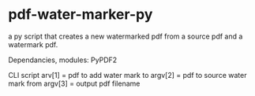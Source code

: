 # pdf-water-marker-py
a py script that creates a new watermarked pdf from a source pdf and a watermark pdf.

Dependancies, modules:
PyPDF2

CLI script 
arv[1] = pdf to add water mark to
argv[2] = pdf to source water mark from
argv[3] = output pdf filename
